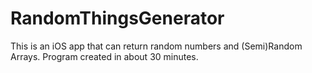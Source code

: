 # RandomThingsGenerator
This is an iOS app that can return random numbers and (Semi)Random Arrays.
Program created in about 30 minutes.
[](Photo.png)
